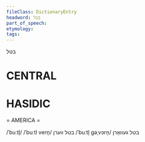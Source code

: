 ```yaml
---
fileClass: DictionaryEntry
headword: בטל
part_of_speech: 
etymology: 
tags: 
---
```

בטל

CENTRAL
========

HASIDIC
=======
= AMERICA = 

/ˈbuːtl̩/
/ˈbuːtl vern̩/ בטל ווערן
/ˈbuːtl̩ gəˌvɔrn̩/ בטל געוואָרן